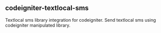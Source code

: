 ## codeigniter-textlocal-sms
Textlocal sms library integration for codeigniter. Send textlocal sms using codeigniter manipulated library.
